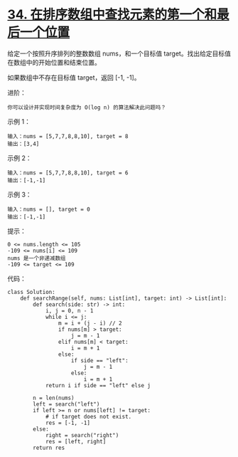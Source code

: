 # [34. 在排序数组中查找元素的第一个和最后一个位置](https://leetcode-cn.com/problems/find-first-and-last-position-of-element-in-sorted-array/)

给定一个按照升序排列的整数数组 nums，和一个目标值 target。找出给定目标值在数组中的开始位置和结束位置。

如果数组中不存在目标值 target，返回 [-1, -1]。

进阶：
```
你可以设计并实现时间复杂度为 O(log n) 的算法解决此问题吗？
```

示例 1：
```
输入：nums = [5,7,7,8,8,10], target = 8
输出：[3,4]
```
示例 2：
```
输入：nums = [5,7,7,8,8,10], target = 6
输出：[-1,-1]
```
示例 3：
```
输入：nums = [], target = 0
输出：[-1,-1]
```

提示：
```
0 <= nums.length <= 105
-109 <= nums[i] <= 109
nums 是一个非递减数组
-109 <= target <= 109
```

代码：
```python3
class Solution:
    def searchRange(self, nums: List[int], target: int) -> List[int]:
        def search(side: str) -> int:
            i, j = 0, n - 1
            while i <= j:
                m = i + (j - i) // 2
                if nums[m] > target:
                    j = m - 1
                elif nums[m] < target:
                    i = m + 1
                else:
                    if side == "left":
                        j = m - 1
                    else:
                        i = m + 1
            return i if side == "left" else j

        n = len(nums)
        left = search("left")
        if left >= n or nums[left] != target:
            # if target does not exist.
            res = [-1, -1]
        else:
            right = search("right")
            res = [left, right]
        return res
```
